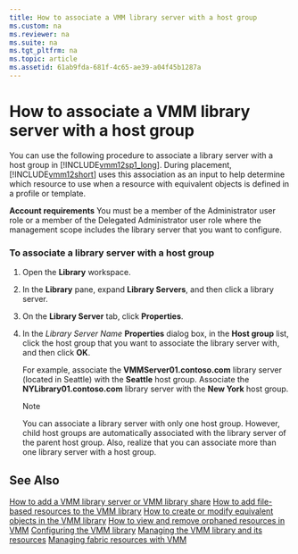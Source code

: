 ```yaml
---
title: How to associate a VMM library server with a host group
ms.custom: na
ms.reviewer: na
ms.suite: na
ms.tgt_pltfrm: na
ms.topic: article
ms.assetid: 61ab9fda-681f-4c65-ae39-a04f45b1287a
---
```

# How to associate a VMM library server with a host group
You can use the following procedure to associate a library server with a host group in [!INCLUDE[vmm12sp1_long](../../includes/vmm12sp1_long_md.md)]. During placement, [!INCLUDE[vmm12short](../../includes/vmm12short_md.md)] uses this association as an input to help determine which resource to use when a resource with equivalent objects is defined in a profile or template.

**Account requirements** You must be a member of the Administrator user role or a member of the Delegated Administrator user role where the management scope includes the library server that you want to configure.

### To associate a library server with a host group

1.  Open the **Library** workspace.

2.  In the **Library** pane, expand **Library Servers**, and then click a library server.

3.  On the **Library Server** tab, click **Properties**.

4.  In the *Library Server Name* **Properties** dialog box, in the **Host group** list, click the host group that you want to associate the library server with, and then click **OK**.

    For example, associate the **VMMServer01.contoso.com** library server \(located in Seattle\) with the **Seattle** host group. Associate the **NYLibrary01.contoso.com** library server with the **New York** host group.

    > [!NOTE]
    > You can associate a library server with only one host group. However, child host groups are automatically associated with the library server of the parent host group. Also, realize that you can associate more than one library server with a host group.

## See Also
[How to add a VMM library server or VMM library share](How-to-add-a-VMM-library-server-or-VMM-library-share.md)
[How to add file-based resources to the VMM library](How-to-add-file-based-resources-to-the-VMM-library.md)
[How to create or modify equivalent objects in the VMM library](How-to-create-or-modify-equivalent-objects-in-the-VMM-library.md)
[How to view and remove orphaned resources in VMM](How-to-view-and-remove-orphaned-resources-in-VMM.md)
[Configuring the VMM library](Configuring-the-VMM-library.md)
[Managing the VMM library and its resources](Managing-the-VMM-library-and-its-resources.md)
[Managing fabric resources with VMM](Managing-fabric-resources-with-VMM.md)



